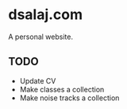 # dsalaj.com
A personal website.

## TODO

* Update CV
* Make classes a collection
* Make noise tracks a collection
